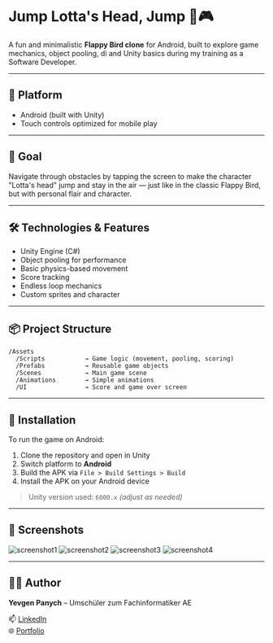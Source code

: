 
# Jump Lotta's Head, Jump 🐤🎮

A fun and minimalistic **Flappy Bird clone** for Android, built to explore game mechanics, object pooling, di and Unity basics during my training as a Software Developer.

---

## 📱 Platform

- Android (built with Unity)
- Touch controls optimized for mobile play

---

## 🎯 Goal

Navigate through obstacles by tapping the screen to make the character "Lotta's head" jump and stay in the air — just like in the classic Flappy Bird, but with personal flair and character.

---

## 🛠️ Technologies & Features

- Unity Engine (C#)
- Object pooling for performance
- Basic physics-based movement
- Score tracking
- Endless loop mechanics
- Custom sprites and character

---

## 📦 Project Structure

```
/Assets
  /Scripts           → Game logic (movement, pooling, scoring)
  /Prefabs           → Reusable game objects
  /Scenes            → Main game scene
  /Animations        → Simple animations 
  /UI                → Score and game over screen
```

---

## 📲 Installation

To run the game on Android:

1. Clone the repository and open in Unity
2. Switch platform to **Android**
3. Build the APK via `File > Build Settings > Build`
4. Install the APK on your Android device

> Unity version used: `6000.x` *(adjust as needed)*

---

## 📸 Screenshots

![screenshot1](./Assets/Screenshots/menu.png)  ![screenshot2](./Assets/Screenshots/start.png)
![screenshot3](./Assets/Screenshots/game.png)
![screenshot4](./Assets/Screenshots/game-over.png)

---

## 🧑‍💻 Author

**Yevgen Panych** – Umschüler zum Fachinformatiker AE

📫 [LinkedIn](https://www.linkedin.com/in/yevgen-panych)  
🌐 [Portfolio](https://panych.site)
